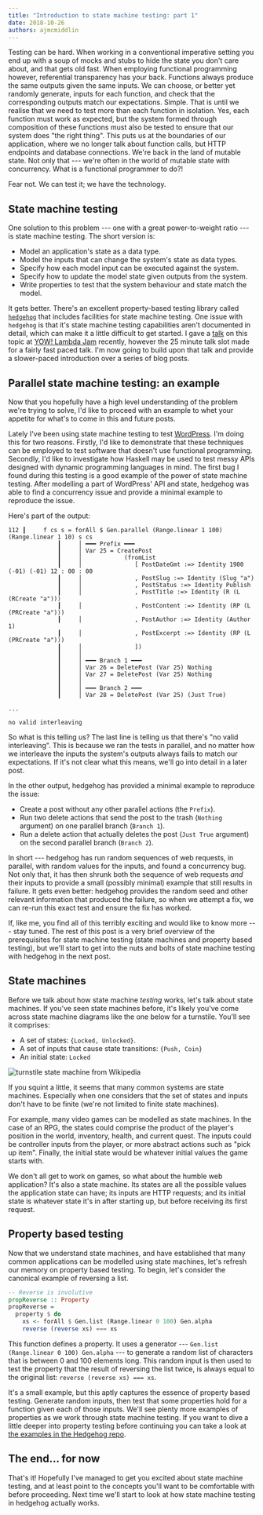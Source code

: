 ```yaml
---
title: "Introduction to state machine testing: part 1"
date: 2018-10-26
authors: ajmcmiddlin
---
```


Testing can be hard. When working in a conventional imperative setting you end up with a soup of
mocks and stubs to hide the state you don't care about, and that gets old fast. When employing
functional programming however, referential transparency has your back. Functions always produce the
same outputs given the same inputs. We can choose, or better yet randomly generate, inputs for each
function, and check that the corresponding outputs match our expectations. Simple. That is until we
realise that we need to test more than each function in isolation. Yes, each function must work as
expected, but the system formed through composition of these functions must also be tested to ensure
that our system does "the right thing". This puts us at the boundaries of our application, where we
no longer talk about function calls, but HTTP endpoints and database connections. We're back in the
land of mutable state. Not only that --- we're often in the world of mutable state with concurrency.
What is a functional programmer to do?!

Fear not. We can test it; we have the technology.

## State machine testing

One solution to this problem --- one with a great power-to-weight ratio --- is state machine
testing. The short version is:

 - Model an application's state as a data type.
 - Model the inputs that can change the system's state as data types.
 - Specify how each model input can be executed against the system.
 - Specify how to update the model state given outputs from the system.
 - Write properties to test that the system behaviour and state match the model.
 
It gets better. There's an excellent property-based testing library called
[`hedgehog`](https://github.com/hedgehogqa/haskell-hedgehog) that includes facilities for state
machine testing. One issue with `hedgehog` is that it's state machine testing capabilities aren't
documented in detail, which can make it a little difficult to get started. I gave a [talk](/talks/)
on this topic at [YOW! Lambda Jam](http://lambdajam.yowconference.com.au/) recently, however the 25
minute talk slot made for a fairly fast paced talk. I'm now going to build upon that talk and
provide a slower-paced introduction over a series of blog posts.

## Parallel state machine testing: an example

Now that you hopefully have a high level understanding of the problem we're trying to solve, I'd
like to proceed with an example to whet your appetite for what's to come in this and future posts.

Lately I've been using state machine testing to test [WordPress](https://wordpress.org/). I'm doing
this for two reasons. Firstly, I'd like to demonstrate that these techniques can be employed to test
software that doesn't use functional programming. Secondly, I'd like to investigate how Haskell may
be used to test messy APIs designed with dynamic programming languages in mind. The first bug I
found during this testing is a good example of the power of state machine testing. After modelling a
part of WordPress' API and state, hedgehog was able to find a concurrency issue and provide a
minimal example to reproduce the issue.

Here's part of the output:

```
112 ┃     f cs s = forAll $ Gen.parallel (Range.linear 1 100) (Range.linear 1 10) s cs
              ┃     │ ━━━ Prefix ━━━
              ┃     │ Var 25 = CreatePost
              ┃     │            (fromList
              ┃     │               [ PostDateGmt :=> Identity 1900 (-01) (-01) 12 : 00 : 00
              ┃     │               , PostSlug :=> Identity (Slug "a")
              ┃     │               , PostStatus :=> Identity Publish
              ┃     │               , PostTitle :=> Identity (R (L (RCreate "a")))
              ┃     │               , PostContent :=> Identity (RP (L (PRCreate "a")))
              ┃     │               , PostAuthor :=> Identity (Author 1)
              ┃     │               , PostExcerpt :=> Identity (RP (L (PRCreate "a")))
              ┃     │               ])
              ┃     │ 
              ┃     │ ━━━ Branch 1 ━━━
              ┃     │ Var 26 = DeletePost (Var 25) Nothing
              ┃     │ Var 27 = DeletePost (Var 25) Nothing
              ┃     │ 
              ┃     │ ━━━ Branch 2 ━━━
              ┃     │ Var 28 = DeletePost (Var 25) (Just True)

...

no valid interleaving
```

So what is this telling us? The last line is telling us that there's "no valid interleaving". This
is because we ran the tests in parallel, and no matter how we interleave the inputs the system's
outputs always fails to match our expectations. If it's not clear what this means, we'll go into
detail in a later post.

In the other output, hedgehog has provided a minimal example to reproduce the issue:

- Create a post without any other parallel actions (the `Prefix`).
- Run two delete actions that send the post to the trash (`Nothing` argument) on one parallel branch
  (`Branch 1`).
- Run a delete action that actually deletes the post (`Just True` argument) on the second parallel
  branch (`Branch 2`).
  
In short --- hedgehog has run random sequences of web requests, in parallel, with random values for
the inputs, and found a concurrency bug. Not only that, it has then shrunk both the sequence of web
requests _and_ their inputs to provide a small (possibly minimal) example that still results in
failure. It gets even better: hedgehog provides the random seed and other relevant information that
produced the failure, so when we attempt a fix, we can re-run this exact test and ensure the fix has
worked.

If, like me, you find all of this terribly exciting and would like to know more --- stay tuned. The
rest of this post is a very brief overview of the prerequisites for state machine testing (state
machines and property based testing), but we'll start to get into the nuts and bolts of state
machine testing with hedgehog in the next post.

## State machines

Before we talk about how state machine _testing_ works, let's talk about state machines. If you've
seen state machines before, it's likely you've come across state machine diagrams like the one below
for a turnstile. You'll see it comprises:

 - A set of states: `{Locked, Unlocked}`.
 - A set of inputs that cause state transitions: `{Push, Coin}`
 - An initial state: `Locked`

<img src="../../../images/posts/state-machine-testing/turnstile.png" alt="turnstile state machine
from Wikipedia" />

If you squint a little, it seems that many common systems are state machines. Especially when one
considers that the set of states and inputs don't have to be finite (we're not limited to finite
state machines).

For example, many video games can be modelled as state machines. In the case of an RPG, the states
could comprise the product of the player's position in the world, inventory, health, and current
quest. The inputs could be controller inputs from the player, or more abstract actions such as "pick
up item". Finally, the initial state would be whatever initial values the game starts with.

We don't all get to work on games, so what about the humble web application? It's also a state
machine. Its states are all the possible values the application state can have; its inputs are HTTP
requests; and its initial state is whatever state it's in after starting up, but before receiving
its first request.

## Property based testing

Now that we understand state machines, and have established that many common applications can be
modelled using state machines, let's refresh our memory on property based testing. To begin, let's
consider the canonical example of reversing a list.

```haskell
-- Reverse is involutive
propReverse :: Property
propReverse =
  property $ do
    xs <- forAll $ Gen.list (Range.linear 0 100) Gen.alpha
    reverse (reverse xs) === xs
```

This function defines a property. It uses a generator --- `Gen.list (Range.linear 0 100) Gen.alpha`
--- to generate a random list of characters that is between 0 and 100 elements long. This random
input is then used to test the property that the result of reversing the list twice, is always equal
to the original list: `reverse (reverse xs) === xs`.

It's a small example, but this aptly captures the essence of property based testing. Generate random
inputs, then test that some properties hold for a function given each of those inputs. We'll see
plenty more examples of properties as we work through state machine testing. If you want to dive a
little deeper into property testing before continuing you can take a look at [the examples in the
Hedgehog repo](https://github.com/hedgehogqa/haskell-hedgehog/tree/master/hedgehog-example/src/Test/Example).

## The end... for now

That's it! Hopefully I've managed to get you excited about state machine testing, and at least point
to the concepts you'll want to be comfortable with before proceeding. Next time we'll start to look
at how state machine testing in hedgehog actually works.

